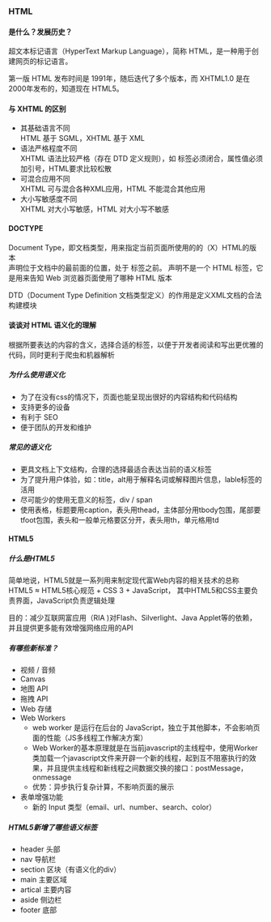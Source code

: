 ### HTML

#### 是什么？发展历史？
超文本标记语言（HyperText Markup Language），简称 HTML，是一种用于创建网页的标记语言。  

第一版 HTML 发布时间是 1991年，随后迭代了多个版本，而 XHTML1.0 是在 2000年发布的，知道现在 HTML5。  

#### 与 XHTML 的区别
* 其基础语言不同  
  HTML 基于 SGML，XHTML 基于 XML
* 语法严格程度不同  
  XHTML 语法比较严格（存在 DTD 定义规则），如 标签必须闭合，属性值必须加引号，HTML要求比较松散
* 可混合应用不同  
  XHTML 可与混合各种XML应用，HTML 不能混合其他应用
* 大小写敏感度不同  
  XHTML 对大小写敏感，HTML 对大小写不敏感


#### DOCTYPE
Document Type，即文档类型，用来指定当前页面所使用的的（X）HTML的版本  
声明位于文档中的最前面的位置，处于 标签之前。 声明不是一个 HTML 标签，它是用来告知 Web 浏览器页面使用了哪种 HTML 版本  

DTD（Document Type Definition 文档类型定义）的作用是定义XML文档的合法构建模块


#### 谈谈对 HTML 语义化的理解
根据所要表达的内容的含义，选择合适的标签，以便于开发者阅读和写出更优雅的代码，同时更利于爬虫和机器解析

##### 为什么使用语义化
* 为了在没有css的情况下，页面也能呈现出很好的内容结构和代码结构
* 支持更多的设备
* 有利于 SEO
* 便于团队的开发和维护

##### 常见的语义化
* 更具文档上下文结构，合理的选择最适合表达当前的语义标签
* 为了提升用户体验，如：title，alt用于解释名词或解释图片信息，lable标签的活用
* 尽可能少的使用无意义的标签，div / span
* 使用表格，标题要用caption，表头用thead，主体部分用tbody包围，尾部要tfoot包围，表头和一般单元格要区分开，表头用th，单元格用td


#### HTML5
##### 什么是HTML5
简单地说，HTML5就是一系列用来制定现代富Web内容的相关技术的总称  
HTML5 ≈ HTML5核心规范 + CSS 3 + JavaScript， 其中HTML5和CSS主要负责界面，JavaScript负责逻辑处理

目的：减少互联网富应用（RIA )对Flash、Silverlight、Java Applet等的依赖，并且提供更多能有效增强网络应用的API

##### 有哪些新标准？
* 视频 / 音频
* Canvas
* 地图 API
* 拖拽 API
* Web 存储
* Web Workers
  * web worker 是运行在后台的 JavaScript，独立于其他脚本，不会影响页面的性能（JS多线程工作解决方案）
  * Web Worker的基本原理就是在当前javascript的主线程中，使用Worker类加载一个javascript文件来开辟一个新的线程，起到互不阻塞执行的效果，并且提供主线程和新线程之间数据交换的接口：postMessage，onmessage
  * 优势：异步执行复杂计算，不影响页面的展示
* 表单增强功能
  * 新的 Input 类型（email、url、number、search、color）


##### HTML5新增了哪些语义标签
* header 头部
* nav 导航栏
* section 区块（有语义化的div）
*  main 主要区域
* artical 主要内容
* aside 侧边栏
* footer 底部
